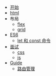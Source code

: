 <!-- docs/_sidebar.md -->

* [开始](/)
* [html](/docs/html.md)
* 布局
  * [flex](/docs/layout/flex.md)
  * [grid](/docs/layout/grid.md)
* [ES6](https://es6.ruanyifeng.com/)
  * [let 和 const 命令](/docs/es6/chap1.md)
* [面试]()
  * [css](/docs/interview/css.md)
  * [js](/docs/interview/js.md)
* [Guide](guide.md)
  * [路由管理](guide.md)